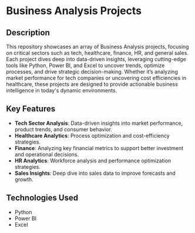 # Business Analysis Projects

## Description
This repository showcases an array of Business Analysis projects, focusing on critical sectors such as tech, healthcare, finance, HR, and general sales. Each project dives deep into data-driven insights, leveraging cutting-edge tools like Python, Power BI, and Excel to uncover trends, optimize processes, and drive strategic decision-making. Whether it’s analyzing market performance for tech companies or uncovering cost efficiencies in healthcare, these projects are designed to provide actionable business intelligence in today's dynamic environments.

## Key Features
- **Tech Sector Analysis**: Data-driven insights into market performance, product trends, and consumer behavior.
- **Healthcare Analytics**: Process optimization and cost-efficiency strategies.
- **Finance**: Analyzing key financial metrics to support better investment and operational decisions.
- **HR Analytics**: Workforce analysis and performance optimization strategies.
- **Sales Insights**: Deep dive into sales data to improve forecasts and growth.

## Technologies Used
- Python
- Power BI
- Excel
